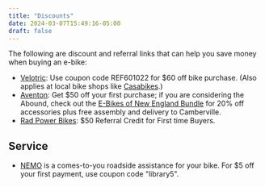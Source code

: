 ```yaml
---
title: "Discounts"
date: 2024-03-07T15:49:16-05:00
draft: false
---
```


The following are discount and referral links that can help you save money when buying an e-bike:

* [Velotric](https://www.velotricbike.com/?ref=CHRISTOPHERRSCH&utm_source=goaffpro): Use coupon code REF601022 for $60 off bike purchase. (Also applies at local bike shops like [Casabikes](https://casabikes.com/).)
* [Aventon](https://www.talkable.com/x/IsCyBM): Get $50 off your first purchase; if you are considering the Abound, check out the [E-Bikes of New England Bundle](https://cpp.ebikelibrary.org/buy-yours/abound/) for 20% off accessories plus free assembly and delivery to Camberville.
* [Rad Power Bikes](http://rwrd.io/wkgsn4x?c): $50 Referral Credit for First time Buyers.

## Service

* [NEMO](https://www.get-nemo.com/) is a comes-to-you roadside assistance for your bike. For $5 off your first payment, use coupon code "library5". 
